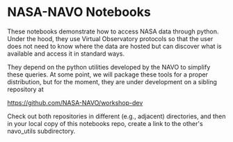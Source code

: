 # NASA-NAVO Notebooks

These notebooks demonstrate how to access NASA data through
python. Under the hood, they use Virtual Observatory protocols so that
the user does not need to know where the data are hosted but can
discover what is available and access it in standard ways.

They depend on the python utilities developed by the NAVO to simplify
these queries. At some point, we will package these tools for a proper
distribution, but for the moment, they are under development on a
sibling repository at

https://github.com/NASA-NAVO/workshop-dev

Check out both repositories in different (e.g., adjacent) directories,
and then in your local copy of this notebooks repo, create a link to the other's
navo_utils subdirectory. 
